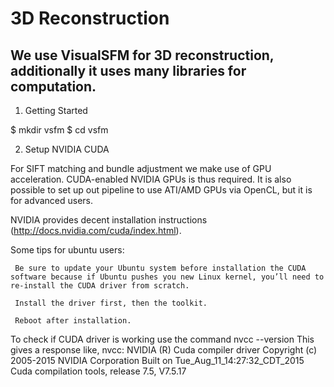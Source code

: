 # 3D Reconstruction
We use VisualSFM for 3D reconstruction, additionally it uses many libraries for computation.
--------------------------------------------------------------------------------------------
1. Getting Started

$ mkdir vsfm
$ cd vsfm

2. Setup NVIDIA CUDA

For SIFT matching and bundle adjustment we make use of GPU acceleration. CUDA-enabled NVIDIA GPUs is thus required.
It is also possible to set up out pipeline to use ATI/AMD GPUs via OpenCL, but it is for advanced users.

NVIDIA provides decent installation instructions (http://docs.nvidia.com/cuda/index.html).

Some tips for ubuntu users:
    
     Be sure to update your Ubuntu system before installation the CUDA software because if Ubuntu pushes you new Linux kernel, you’ll need to re-install the CUDA driver from scratch. 

     Install the driver first, then the toolkit.

     Reboot after installation.

To check if CUDA driver is working use the command nvcc --version
This gives a response like,
nvcc: NVIDIA (R) Cuda compiler driver
Copyright (c) 2005-2015 NVIDIA Corporation
Built on Tue_Aug_11_14:27:32_CDT_2015
Cuda compilation tools, release 7.5, V7.5.17



